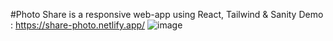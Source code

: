 #Photo Share is a responsive web-app using React, Tailwind & Sanity
Demo : https://share-photo.netlify.app/
![image](https://user-images.githubusercontent.com/63698770/164949586-e1933599-eca2-4f10-a07e-0ab22125fb53.png)
